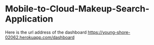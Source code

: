 # Mobile-to-Cloud-Makeup-Search-Application

Here is the url address of the dashboard
https://young-shore-02062.herokuapp.com/dashboard
